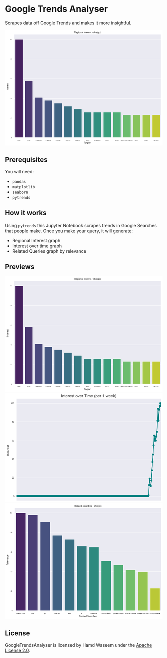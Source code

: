 # Google Trends Analyser
Scrapes data off Google Trends and makes it more insightful.

<img src="https://github.com/hamdivazim/GoogleTrendsAnalyser/raw/main/preview.png">

## Prerequisites
You will need:
* `pandas`
* `matplotlib`
* `seaborn`
* `pytrends`

## How it works
Using `pytrends` this Jupyter Notebook scrapes trends in Google Searches that people make. Once you make your query, it will generate:
* Regional Interest graph
* Interest over time graph
* Related Queries graph by relevance

## Previews
<img src="https://github.com/hamdivazim/GoogleTrendsAnalyser/raw/main/preview.png">
<img src="https://github.com/hamdivazim/GoogleTrendsAnalyser/raw/main/preview2.png">
<img src="https://github.com/hamdivazim/GoogleTrendsAnalyser/raw/main/preview3.png">


## License
GoogleTrendsAnalyser is licensed by Hamd Waseem under the <a href="https://github.com/hamdivazim/GoogleTrendsAnalyser/blob/main/LICENSE"> Apache License 2.0</a>.

